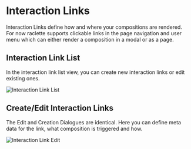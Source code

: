 # Interaction Links

Interaction Links define how and where your compositions are rendered. For now raclette supports clickable links in the page navigation and user menu which can either render a composition in a modal or as a page.

## Interaction Link List

In the interaction link list view, you can create new interaction links or edit existing ones.

![Interaction Link List](/graphics/workbench/interactionLinks/list-dark.png)

## Create/Edit Interaction Links

The Edit and Creation Dialogues are identical. Here you can define meta data for the link, what composition is triggered and how.

![Interaction Link Edit](/graphics/workbench/interactionLinks/create-dark.png)
